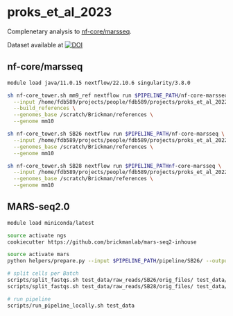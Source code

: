 # proks_et_al_2023

Complenetary analysis to [nf-core/marsseq](https://github.com/nf-core/marsseq).

Dataset available at [![DOI](https://zenodo.org/badge/DOI/10.5281/zenodo.8016374.svg)](https://doi.org/10.5281/zenodo.8016374)

## nf-core/marsseq

```bash
module load java/11.0.15 nextflow/22.10.6 singularity/3.8.0

sh nf-core_tower.sh mm9_ref nextflow run $PIPELINE_PATH/nf-core-marsseq \
  --input /home/fdb589/projects/people/fdb589/projects/proks_et_al_2022/pipeline/SB26/design.csv \
  --build_references \
  --genomes_base /scratch/Brickman/references \
  --genome mm10

sh nf-core_tower.sh SB26 nextflow run $PIPELINE_PATH/nf-core-marsseq \
  --input /home/fdb589/projects/people/fdb589/projects/proks_et_al_2022/pipeline/SB26/design.csv \
  --genomes_base /scratch/Brickman/references \
  --genome mm10

sh nf-core_tower.sh SB28 nextflow run $PIPELINE_PATHnf-core-marsseq \
  --input /home/fdb589/projects/people/fdb589/projects/proks_et_al_2022/pipeline/SB28/design.csv \
  --genomes_base /scratch/Brickman/references \
  --genome mm10
```

## MARS-seq2.0

```bash
module load miniconda/latest

source activate ngs
cookiecutter https://github.com/brickmanlab/mars-seq2-inhouse

source activate mars
python helpers/prepare.py --input $PIPELINE_PATH/pipeline/SB26/ --output test_data

# split cells per Batch
scripts/split_fastqs.sh test_data/raw_reads/SB26/orig_files/ test_data/raw_reads/SB26/ 4000000
scripts/split_fastqs.sh test_data/raw_reads/SB28/orig_files/ test_data/raw_reads/SB28/ 4000000

# run pipeline
scripts/run_pipeline_locally.sh test_data
```
